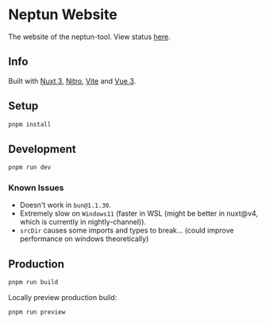 # Neptun Website

The website of the neptun-tool. View status [here](https://pfn4gnjb.status.cron-job.org).

## Info

Built with [Nuxt 3](https://nuxt.com/docs/getting-started/introduction), [Nitro](https://nitro.unjs.io), [Vite](https://vitejs.dev) and [Vue 3](https://vuejs.org).

## Setup

```bash
pnpm install
```

## Development

```bash
pnpm run dev
```

### Known Issues

- Doesn't work in `bun@1.1.30`.
- Extremely slow on `Windows11` (faster in WSL (might be better in nuxt@v4, which is currently in nightly-channel)).
- `srcDir` causes some imports and types to break... (could improve performance on windows theoretically)

## Production

```bash
pnpm run build
```

Locally preview production build:

```bash
pnpm run preview
```

